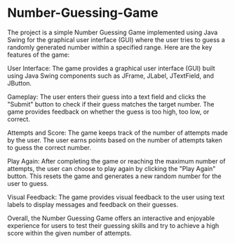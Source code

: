# Number-Guessing-Game

The project is a simple Number Guessing Game implemented using Java Swing for the graphical user interface (GUI) where the user tries to guess a randomly generated number within a specified range. Here are the key features of the game:

User Interface: The game provides a graphical user interface (GUI) built using Java Swing components such as JFrame, JLabel, JTextField, and JButton.

Gameplay: The user enters their guess into a text field and clicks the "Submit" button to check if their guess matches the target number. The game provides feedback on whether the guess is too high, too low, or correct.

Attempts and Score: The game keeps track of the number of attempts made by the user. The user earns points based on the number of attempts taken to guess the correct number.

Play Again: After completing the game or reaching the maximum number of attempts, the user can choose to play again by clicking the "Play Again" button. This resets the game and generates a new random number for the user to guess.

Visual Feedback: The game provides visual feedback to the user using text labels to display messages and feedback on their guesses.

Overall, the Number Guessing Game offers an interactive and enjoyable experience for users to test their guessing skills and try to achieve a high score within the given number of attempts.

